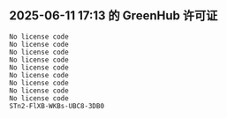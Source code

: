 ## 2025-06-11 17:13 的 GreenHub 许可证
```
No license code
No license code
No license code
No license code
No license code
No license code
No license code
No license code
No license code
STn2-FlXB-WKBs-UBC8-3DB0
```
